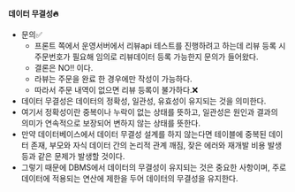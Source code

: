 #### 데이터 무결성🔥
+ 문의✅
  + 프론트 쪽에서 운영서버에서 리뷰api 테스트를 진행하려고 하는데 리뷰 등록 시 주문번호가 필요해 임의로 리뷰데이터 등록 가능한지 문의가 들어왔다.
  + 결론은 NO‼️ 이다.
  + 라뷰는 주문을 완료 한 경우에만 작성이 가능하다.
  + 따라서 주문 내역이 없으면 리뷰 등록이 불가하다.❌
+ 데이터 무결성은 데이터의 정확성, 일관성, 유효성이 유지되는 것을 의미한다.
+ 여기서 정확성이란 중복이나 누락이 없는 상태를 뜻하고, 일관성은 원인과 결과의 의미가 연속적으로 보장되어 변하지 않는 상태를 뜻한다. 
+ 만약 데이터베이스에서 데이터 무결성 설계를 하지 않는다면 테이블에 중복된 데이터 존재, 부모와 자식 데이터 간의 논리적 관계 깨짐, 잦은 에러와 재개발 비용 발생 등과 같은 문제가 발생할 것이다.
+ 그렇기 때문에 DBMS에서 데이터의 무결성이 유지되는 것은 중요한 사항이며, 주로 데이터에 적용되는 연산에 제한을 두어 데이터의 무결성을 유지한다.

